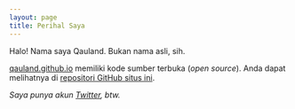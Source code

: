 ```yaml
---
layout: page
title: Perihal Saya
---
```


Halo! Nama saya Qauland. Bukan nama asli, sih.

[qauland.github.io](<https://qauland.github.io>) memiliki kode sumber terbuka (*open source*).
Anda dapat melihatnya di [repositori GitHub situs ini](<https://github.com/qauland/qauland.github.io>).

*Saya punya akun [Twitter](<https://twitter.com/qauland>), btw.*
